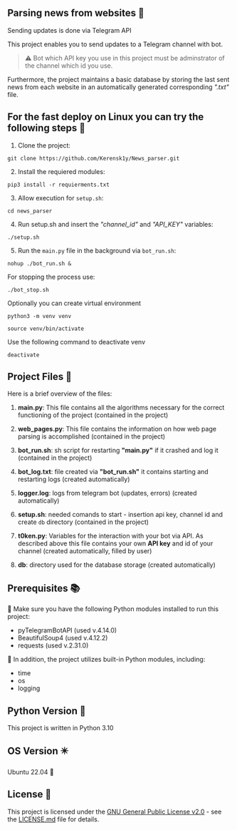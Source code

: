 ## Parsing news from websites :newspaper:
Sending updates is done via Telegram API

This project enables you to send updates to a Telegram channel with bot. 

> ⚠️ Bot which API key you use in this project must be adminstrator of the channel which id you use. 

Furthermore, the project maintains a basic database by storing the last sent news from each website in an automatically generated corresponding _".txt"_ file.

## For the fast deploy on Linux you can try the following steps 🐳
1. Clone the project:
```
git clone https://github.com/Kerensk1y/News_parser.git
```
2. Install the requiered modules:
```
pip3 install -r requierments.txt
```
3. Allow execution for `setup.sh`:
```
cd news_parser
```
4. Run setup.sh and insert the _"channel_id"_ and _"API_KEY"_ variables:
```
./setup.sh
```
5. Run the `main.py` file in the background via `bot_run.sh`:
```
nohup ./bot_run.sh &
```
For stopping the process use:
```
./bot_stop.sh
```
Optionally you can create virtual environment
```
python3 -m venv venv
```
```
source venv/bin/activate
```
Use the following command to deactivate venv
```
deactivate
```
## Project Files 📂

Here is a brief overview of the files:

1. **main.py**: This file contains all the algorithms necessary for the correct functioning of the project (contained in the project)

2. **web_pages.py**: This file contains the information on how web page parsing is accomplished (contained in the project)

3. **bot_run.sh**: sh script for restarting **"main.py"** if it crashed and log it (contained in the project)

4. **bot_log.txt**: file created via **"bot_run.sh"** it contains starting and restarting logs (created automatically)

5. **logger.log**: logs from telegram bot (updates, errors) (created automatically)

6. **setup.sh**: needed comands to start - insertion api key, channel id and create `db` directory (contained in the project)

7. **t0ken.py**: Variables for the interaction with your bot via API. As described above this file contains your own __API key__ and id of your channel (created automatically, filled by user)

8. **db**: directory used for the database storage (created automatically)
## Prerequisites 📚

:pushpin: Make sure you have the following Python modules installed to run this project:

- pyTelegramBotAPI (used v.4.14.0)
- BeautifulSoup4 (used v.4.12.2)
- requests (used v.2.31.0)

:pushpin: In addition, the project utilizes built-in Python modules, including:

- time
- os
- logging

## Python Version 🐍

This project is written in Python 3.10

## OS Version :eight_pointed_black_star:

Ubuntu 22.04 :octopus:

## License 📄

This project is licensed under the [GNU General Public License v2.0](LICENSE.md) - see the [LICENSE.md](LICENSE.md) file for details.
